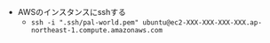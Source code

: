 - AWSのインスタンスにsshする
	- `ssh -i ".ssh/pal-world.pem" ubuntu@ec2-XXX-XXX-XXX-XXX.ap-northeast-1.compute.amazonaws.com`